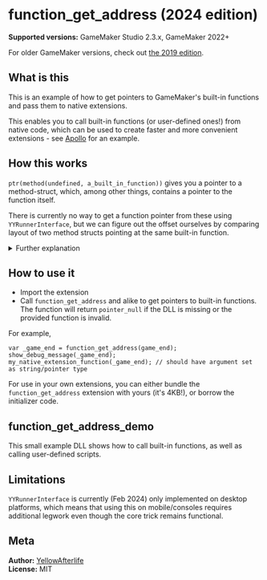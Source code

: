# function_get_address (2024 edition)

**Supported versions:** GameMaker Studio 2.3.x, GameMaker 2022+

For older GameMaker versions, check out
[the 2019 edition](https://github.com/YAL-GameMaker/function_get_address).

## What is this
This is an example of how to get pointers to GameMaker's built-in functions
and pass them to native extensions.

This enables you to call built-in functions (or user-defined ones!)
from native code, which can be used to create faster and more convenient extensions -
see [Apollo](https://github.com/YAL-GameMaker/Apollo) for an example.

## How this works
`ptr(method(undefined, a_built_in_function))` gives you a pointer to a method-struct,
which, among other things, contains a pointer to the function itself.

There is currently no way to get a function pointer from these using `YYRunnerInterface`,
but we can figure out the offset ourselves by comparing layout of two method structs
pointing at the same built-in function.

<details><summary>Further explanation</summary>

The "method" type inherits from the general "struct" type
(which is why you can do `method.v = 1`)
and has a handful of pointers, including the following:
- A pointer to a VM script struct.  
  Not much is known about these.
- A pointer to a built-in function.
  These are structured like  
  `void fun(RValue& result, CInstance* self, CInstance* other, int argCount, RValue* argArray)`
- A pointer to a YYC script if we're using YYC.
  These are structured like  
  `RValue& scr(CInstance* self, CInstance* other, RValue& result, int argCount, RValue** argArray)`  
  You can see these in your generated `.gml.cpp` files.

The three appear next to each other in all GameMaker versions that support structs.

And thus, if we have two method-structs for the same built-in function,
we can look for the "null, same pointer, null" pattern inside
to figure out where the built-in function field is, and compare it against a non-function method struct (which will have the middle pointer as null) to be sure.

With the offset calculated, grabbing a function pointer
is a matter of adding the offset to a method-struct address and reading the address from there.
Nice and fast.

</details>

## How to use it
- Import the extension
- Сall `function_get_address` and alike to get pointers to built-in functions.  
  The function will return `pointer_null` if the DLL is missing or the provided function is invalid.

For example,
```gml
var _game_end = function_get_address(game_end);
show_debug_message(_game_end);
my_native_extension_function(_game_end); // should have argument set as string/pointer type
```

For use in your own extensions, you can either bundle the `function_get_address` extension with yours (it's 4KB!),
or borrow the initializer code.

## function_get_address_demo
This small example DLL shows how to call built-in functions,
as well as calling user-defined scripts.

## Limitations
`YYRunnerInterface` is currently (Feb 2024) only implemented on desktop platforms,
which means that using this on mobile/consoles requires additional legwork
even though the core trick remains functional.

## Meta

**Author:** [YellowAfterlife](https://github.com/YellowAfterlife)  
**License:** MIT
